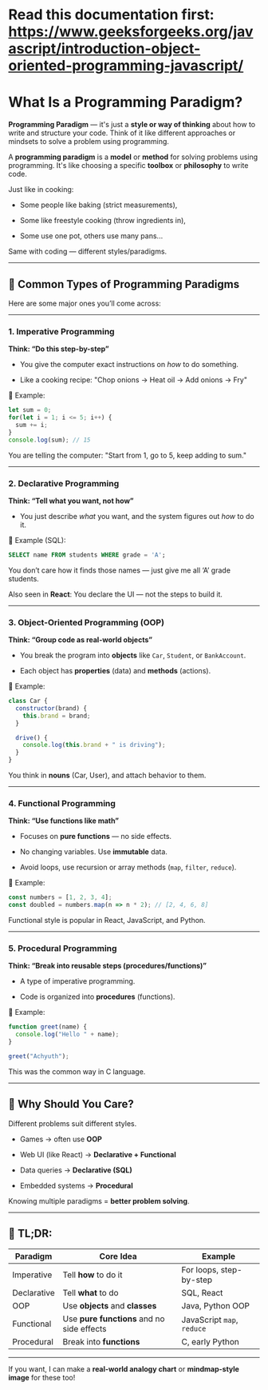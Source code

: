 # Read this documentation first:  https://www.geeksforgeeks.org/javascript/introduction-object-oriented-programming-javascript/
# What Is a Programming Paradigm?

**Programming Paradigm** — it's just a **style or way of thinking** about how to write and structure your code. Think of it like different approaches or mindsets to solve a problem using programming.


A **programming paradigm** is a **model** or **method** for solving problems using programming. It's like choosing a specific **toolbox** or **philosophy** to write code.

Just like in cooking:

- Some people like baking (strict measurements),
    
- Some like freestyle cooking (throw ingredients in),
    
- Some use one pot, others use many pans...
    

Same with coding — different styles/paradigms.

---

## 🔑 Common Types of Programming Paradigms

Here are some major ones you’ll come across:

---

### 1. **Imperative Programming**

**Think: “Do this step-by-step”**

- You give the computer exact instructions on _how_ to do something.
    
- Like a cooking recipe: "Chop onions → Heat oil → Add onions → Fry"
    

🧾 Example:

```js
let sum = 0;
for(let i = 1; i <= 5; i++) {
  sum += i;
}
console.log(sum); // 15
```

You are telling the computer: "Start from 1, go to 5, keep adding to sum."

---

### 2. **Declarative Programming**

**Think: “Tell what you want, not how”**

- You just describe _what_ you want, and the system figures out _how_ to do it.
    

🧾 Example (SQL):

```sql
SELECT name FROM students WHERE grade = 'A';
```

You don’t care how it finds those names — just give me all ‘A’ grade students.

Also seen in **React**: You declare the UI — not the steps to build it.

---

### 3. **Object-Oriented Programming (OOP)**

**Think: “Group code as real-world objects”**

- You break the program into **objects** like `Car`, `Student`, or `BankAccount`.
    
- Each object has **properties** (data) and **methods** (actions).
    

🧾 Example:

```js
class Car {
  constructor(brand) {
    this.brand = brand;
  }

  drive() {
    console.log(this.brand + " is driving");
  }
}
```

You think in **nouns** (Car, User), and attach behavior to them.

---

### 4. **Functional Programming**

**Think: “Use functions like math”**

- Focuses on **pure functions** — no side effects.
    
- No changing variables. Use **immutable** data.
    
- Avoid loops, use recursion or array methods (`map`, `filter`, `reduce`).
    

🧾 Example:

```js
const numbers = [1, 2, 3, 4];
const doubled = numbers.map(n => n * 2); // [2, 4, 6, 8]
```

Functional style is popular in React, JavaScript, and Python.

---

### 5. **Procedural Programming**

**Think: “Break into reusable steps (procedures/functions)”**

- A type of imperative programming.
    
- Code is organized into **procedures** (functions).
    

🧾 Example:

```js
function greet(name) {
  console.log("Hello " + name);
}

greet("Achyuth");
```

This was the common way in C language.

---

## 🤔 Why Should You Care?

Different problems suit different styles.

- Games → often use **OOP**
    
- Web UI (like React) → **Declarative + Functional**
    
- Data queries → **Declarative (SQL)**
    
- Embedded systems → **Procedural**
    

Knowing multiple paradigms = **better problem solving**.

---

## 🧠 TL;DR:

|Paradigm|Core Idea|Example|
|---|---|---|
|Imperative|Tell **how** to do it|For loops, step-by-step|
|Declarative|Tell **what** to do|SQL, React|
|OOP|Use **objects** and **classes**|Java, Python OOP|
|Functional|Use **pure functions** and no side effects|JavaScript `map`, `reduce`|
|Procedural|Break into **functions**|C, early Python|

---

If you want, I can make a **real-world analogy chart** or **mindmap-style image** for these too!